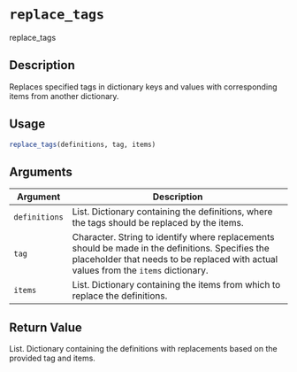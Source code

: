 # `replace_tags`

replace_tags

## Description

Replaces specified tags in dictionary keys and values with corresponding
items from another dictionary.


## Usage

```r
replace_tags(definitions, tag, items)
```

## Arguments

Argument      |Description
------------- |----------------
`definitions` | List. Dictionary containing the definitions, where the tags should be replaced by the items.
`tag` | Character. String to identify where replacements should be made in the definitions. Specifies the placeholder that needs to be replaced with actual values from the `items` dictionary.
`items` | List. Dictionary containing the items from which to replace the definitions.

## Return Value

List. Dictionary containing the definitions with replacements based on the provided tag and items.


